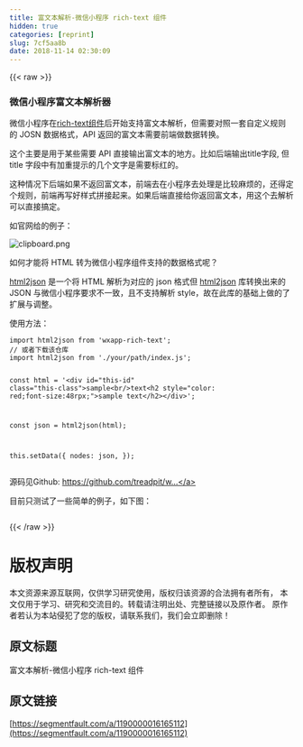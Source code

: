 ```yaml
---
title: 富文本解析-微信小程序 rich-text 组件
hidden: true
categories: [reprint]
slug: 7cf5aa8b
date: 2018-11-14 02:30:09
---
```


{{< raw >}}
<h3>&#x5FAE;&#x4FE1;&#x5C0F;&#x7A0B;&#x5E8F;&#x5BCC;&#x6587;&#x672C;&#x89E3;&#x6790;&#x5668;</h3><p>&#x5FAE;&#x4FE1;&#x5C0F;&#x7A0B;&#x5E8F;&#x5728;<a href="https://developers.weixin.qq.com/miniprogram/dev/component/rich-text.html" rel="nofollow noreferrer">rich-text&#x7EC4;&#x4EF6;</a>&#x540E;&#x5F00;&#x59CB;&#x652F;&#x6301;&#x5BCC;&#x6587;&#x672C;&#x89E3;&#x6790;&#xFF0C;&#x4F46;&#x9700;&#x8981;&#x5BF9;&#x7167;&#x4E00;&#x5957;&#x81EA;&#x5B9A;&#x4E49;&#x89C4;&#x5219;&#x7684; JOSN &#x6570;&#x636E;&#x683C;&#x5F0F;&#xFF0C;API &#x8FD4;&#x56DE;&#x7684;&#x5BCC;&#x6587;&#x672C;&#x9700;&#x8981;&#x524D;&#x7AEF;&#x505A;&#x6570;&#x636E;&#x8F6C;&#x6362;&#x3002;</p><p>&#x8FD9;&#x4E2A;&#x4E3B;&#x8981;&#x662F;&#x7528;&#x4E8E;&#x67D0;&#x4E9B;&#x9700;&#x8981; API &#x76F4;&#x63A5;&#x8F93;&#x51FA;&#x5BCC;&#x6587;&#x672C;&#x7684;&#x5730;&#x65B9;&#x3002;&#x6BD4;&#x5982;&#x540E;&#x7AEF;&#x8F93;&#x51FA;title&#x5B57;&#x6BB5;, &#x4F46; title &#x5B57;&#x6BB5;&#x4E2D;&#x6709;&#x52A0;&#x91CD;&#x63D0;&#x793A;&#x7684;&#x51E0;&#x4E2A;&#x6587;&#x5B57;&#x662F;&#x9700;&#x8981;&#x6807;&#x7EA2;&#x7684;&#x3002;</p><p>&#x8FD9;&#x79CD;&#x60C5;&#x51B5;&#x4E0B;&#x540E;&#x7AEF;&#x5982;&#x679C;&#x4E0D;&#x8FD4;&#x56DE;&#x5BCC;&#x6587;&#x672C;&#xFF0C;&#x524D;&#x7AEF;&#x53BB;&#x5728;&#x5C0F;&#x7A0B;&#x5E8F;&#x53BB;&#x5904;&#x7406;&#x662F;&#x6BD4;&#x8F83;&#x9EBB;&#x70E6;&#x7684;&#xFF0C;&#x8FD8;&#x5F97;&#x5B9A;&#x4E2A;&#x89C4;&#x5219;&#xFF0C;&#x524D;&#x7AEF;&#x518D;&#x5199;&#x597D;&#x6837;&#x5F0F;&#x62FC;&#x63A5;&#x8D77;&#x6765;&#x3002;&#x5982;&#x679C;&#x540E;&#x7AEF;&#x76F4;&#x63A5;&#x7ED9;&#x4F60;&#x8FD4;&#x56DE;&#x5BCC;&#x6587;&#x672C;&#xFF0C;&#x7528;&#x8FD9;&#x4E2A;&#x53BB;&#x89E3;&#x6790;&#x53EF;&#x4EE5;&#x76F4;&#x63A5;&#x641E;&#x5B9A;&#x3002;</p><p>&#x5982;&#x5B98;&#x7F51;&#x7ED9;&#x7684;&#x4F8B;&#x5B50;&#xFF1A;</p><p><span class="img-wrap"><img data-src="/img/bVbfZqe" src="https://static.alili.tech/img/bVbfZqe" alt="clipboard.png" title="clipboard.png"></span></p><p>&#x5982;&#x4F55;&#x624D;&#x80FD;&#x5C06; HTML &#x8F6C;&#x4E3A;&#x5FAE;&#x4FE1;&#x5C0F;&#x7A0B;&#x5E8F;&#x7EC4;&#x4EF6;&#x652F;&#x6301;&#x7684;&#x6570;&#x636E;&#x683C;&#x5F0F;&#x5462;&#xFF1F;</p><p><a href="https://github.com/Jxck/html2json" rel="nofollow noreferrer">html2json</a> &#x662F;&#x4E00;&#x4E2A;&#x5C06; HTML &#x89E3;&#x6790;&#x4E3A;&#x5BF9;&#x5E94;&#x7684; json &#x683C;&#x5F0F;&#x4F46; <a href="https://github.com/Jxck/html2json" rel="nofollow noreferrer">html2json</a> &#x5E93;&#x8F6C;&#x6362;&#x51FA;&#x6765;&#x7684; JSON &#x4E0E;&#x5FAE;&#x4FE1;&#x5C0F;&#x7A0B;&#x5E8F;&#x8981;&#x6C42;&#x4E0D;&#x4E00;&#x81F4;&#xFF0C;&#x4E14;&#x4E0D;&#x652F;&#x6301;&#x89E3;&#x6790; style&#xFF0C;&#x6545;&#x5728;&#x6B64;&#x5E93;&#x7684;&#x57FA;&#x7840;&#x4E0A;&#x505A;&#x7684;&#x4E86;&#x6269;&#x5C55;&#x4E0E;&#x8C03;&#x6574;&#x3002;</p><p>&#x4F7F;&#x7528;&#x65B9;&#x6CD5;&#xFF1A;</p><pre><code class="js">import html2json from &apos;wxapp-rich-text&apos;;
// &#x6216;&#x8005;&#x4E0B;&#x8F7D;&#x8BE5;&#x4ED3;&#x5E93;
import html2json from &apos;./your/path/index.js&apos;;

const html =
  &apos;&lt;div id=&quot;this-id&quot; class=&quot;this-class&quot;&gt;sample&lt;br/&gt;text&lt;h2 style=&quot;color: red;font-size:48rpx;&quot;&gt;sample text&lt;/h2&gt;&lt;/div&gt;&apos;;

const json = html2json(html);

this.setData({
    nodes: json,
});
</code></pre><p>&#x6E90;&#x7801;&#x89C1;Github: <a href="https://github.com/treadpit/wxapp-rich-text" rel="nofollow noreferrer">https://github.com/treadpit/w...</a></p><p>&#x76EE;&#x524D;&#x53EA;&#x6D4B;&#x8BD5;&#x4E86;&#x4E00;&#x4E9B;&#x7B80;&#x5355;&#x7684;&#x4F8B;&#x5B50;&#xFF0C;&#x5982;&#x4E0B;&#x56FE;&#xFF1A;</p><p><span class="img-wrap"><img data-src="https://raw.githubusercontent.com/treadpit/wxapp-rich-text/master/screentshot/test.png" src="https://static.alili.techhttps://raw.githubusercontent.com/treadpit/wxapp-rich-text/master/screentshot/test.png" alt="" title=""></span></p>
{{< /raw >}}

# 版权声明
本文资源来源互联网，仅供学习研究使用，版权归该资源的合法拥有者所有，
本文仅用于学习、研究和交流目的。转载请注明出处、完整链接以及原作者。
原作者若认为本站侵犯了您的版权，请联系我们，我们会立即删除！

## 原文标题
富文本解析-微信小程序 rich-text 组件

## 原文链接
[https://segmentfault.com/a/1190000016165112](https://segmentfault.com/a/1190000016165112)

